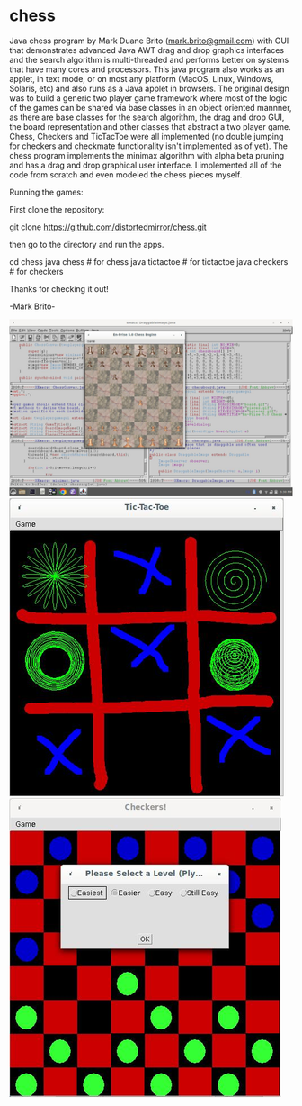 # chess
Java chess program by Mark Duane Brito (mark.brito@gmail.com) with GUI that demonstrates advanced Java AWT drag and drop graphics interfaces and the search algorithm is multi-threaded and performs better on systems that have many cores and processors. This java program also works as an applet, in text mode, or on most any platform (MacOS, Linux, Windows, Solaris, etc) and also runs as a Java applet in browsers.  The original design was to build a generic two player game framework where most of the logic of the games can be shared via base classes in an object oriented mannner, as there are base classes for the search algorithm, the drag and drop GUI, the board representation and other classes that abstract a two player game.  Chess, Checkers and TicTacToe were all implemented (no double jumping for checkers and checkmate functionality isn't implemented as of yet).  The chess program implements the minimax algorithm with alpha beta pruning and has a drag and drop graphical user interface. I implemented all of the code from scratch and even modeled the chess pieces myself.

Running the games:

First clone the repository:

git clone https://github.com/distortedmirror/chess.git

then go to the directory and run the apps.

cd chess
java chess  # for chess
java tictactoe # for tictactoe
java checkers # for checkers

Thanks for checking it out!

-Mark Brito-

![chess](chessscreenshot.jpg)
![tictactoe](tictactoescreenshot.jpg)
![checkers](checkersscreenshot.jpg)
